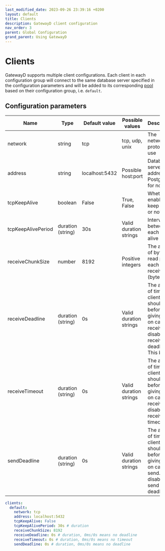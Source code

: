 ```yaml
---
last_modified_date: 2023-09-26 23:39:16 +0200
layout: default
title: Clients
description: GatewayD client configuration
nav_order: 3
parent: Global Configuration
grand_parent: Using GatewayD
---
```


# Clients

GatewayD supports multiple client configurations. Each client in each configuration group will connect to the same database server specified in the configuration parameters and will be added to its corresponding [pool](pools) based on their configuration group, i.e. `default`.

## Configuration parameters

| Name               | Type              | Default value  | Possible values        | Description                                                                                                           |
| ------------------ | ----------------- | -------------- | ---------------------- | --------------------------------------------------------------------------------------------------------------------- |
| network            | string            | tcp            | tcp, udp, unix         | The network protocol to use                                                                                           |
| address            | string            | localhost:5432 | Possible host:port     | Database server address. PostgreSQL for now.                                                                          |
| tcpKeepAlive       | boolean           | False          | True, False            | Whether to enable TCP keep-alive or not                                                                               |
| tcpKeepAlivePeriod | duration (string) | 30s            | Valid duration strings | Interval between each keep-alive packet                                                                               |
| receiveChunkSize   | number            | 8192           | Positive integers      | The amount of bytes to read per each call to receive (bytes)                                                          |
| receiveDeadline    | duration (string) | 0s             | Valid duration strings | The amount of time the client should wait before giving up on call to receive. `0s` disables receive deadline. This k |
| receiveTimeout     | duration (string) | 0s             | Valid duration strings | The amount of time the client should wait before giving up on call to receive. `0s` disables receive timeout.         |
| sendDeadline       | duration (string) | 0s             | Valid duration strings | The amount of time the client should wait before giving up on call to send. `0s` disables send deadline.              |

```yaml
clients:
  default:
    network: tcp
    address: localhost:5432
    tcpKeepAlive: False
    tcpKeepAlivePeriod: 30s # duration
    receiveChunkSize: 8192
    receiveDeadline: 0s # duration, 0ms/0s means no deadline
    receiveTimeout: 0s # duration, 0ms/0s means no timeout
    sendDeadline: 0s # duration, 0ms/0s means no deadline
```
